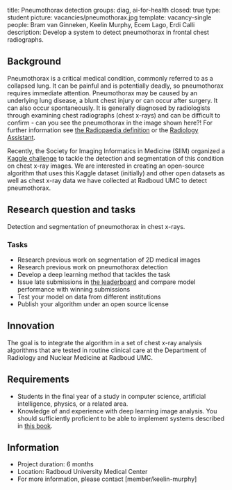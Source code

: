 title: Pneumothorax detection
groups: diag, ai-for-health
closed: true
type: student
picture: vacancies/pneumothorax.jpg
template: vacancy-single
people: Bram van Ginneken, Keelin Murphy, Ecem Lago, Erdi Calli
description: Develop a system to detect pneumothorax in frontal chest radiographs.

## Background
Pneumothorax is a critical medical condition, commonly referred to as a collapsed lung. It can be painful and is potentially deadly, so pneumothorax requires immediate attention. Pneumothorax may be caused by an underlying lung disease, a blunt chest injury or can occur after surgery. It can also occur spontaneously. It is generally diagnosed by radiologists through examining chest radiographs (chest x-rays) and can be difficult to confirm - can you see the pneumothorax in the image shown here?! For further information see [the Radiopaedia definition](https://radiopaedia.org/articles/pneumothorax) or the [Radiology Assistant](http://www.radiologyassistant.nl/en/p497b2a265d96d#in5150424f9f96b). 

Recently, the Society for Imaging Informatics in Medicine (SIIM) organized a [Kaggle challenge](https://www.kaggle.com/c/siim-acr-pneumothorax-segmentation/overview) to tackle the detection and segmentation of this condition on chest x-ray images. We are interested in creating an open-source algorithm that uses this Kaggle dataset (initially) and other open datasets as well as chest x-ray data we have collected at Radboud UMC to detect pneumothorax. 

## Research question and tasks
Detection and segmentation of pneumothorax in chest x-rays. 

### Tasks
* Research previous work on segmentation of 2D medical images
* Research previous work on pneumothorax detection
* Develop a deep learning method that tackles the task
* Issue late submissions in [the leaderboard](https://www.kaggle.com/c/siim-acr-pneumothorax-segmentation/) and compare model performance with winning submissions
* Test your model on data from different institutions
* Publish your algorithm under an open source license

## Innovation
The goal is to integrate the algorithm in a set of chest x-ray analysis algorithms that are tested in routine clinical care at the Department of Radiology and Nuclear Medicine at Radboud UMC.

## Requirements
- Students in the final year of a study in computer science, artificial intelligence, physics, or a related area.
- Knowledge of and experience with deep learning image analysis. You should sufficiently proficient to be able to implement systems described in [this book](https://www.manning.com/books/deep-learning-with-python). 

## Information
- Project duration: 6 months
- Location: Radboud University Medical Center
- For more information, please contact [member/keelin-murphy]
